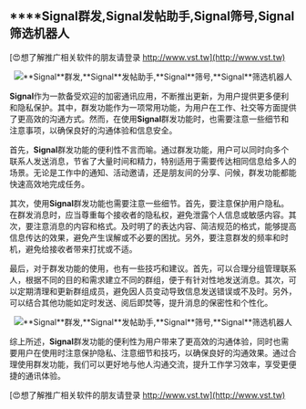 ## ****Signal**群发,**Signal**发帖助手,**Signal**筛号,**Signal**筛选机器人**

[😍想了解推广相关软件的朋友请登录 http://www.vst.tw](http://www.vst.tw)

 <center><img src="https://vst.tw/MP4/tuiguang/png/7.png" alt="**Signal**群发,**Signal**发帖助手,**Signal**筛号,**Signal**筛选机器人"></center>

**Signal**作为一款备受欢迎的加密通讯应用，不断推出更新，为用户提供更多便利和隐私保护。其中，群发功能作为一项常用功能，为用户在工作、社交等方面提供了更高效的沟通方式。然而，在使用**Signal**群发功能时，也需要注意一些细节和注意事项，以确保良好的沟通体验和信息安全。

首先，**Signal**群发功能的便利性不言而喻。通过群发功能，用户可以同时向多个联系人发送消息，节省了大量时间和精力，特别适用于需要传达相同信息给多人的场景。无论是工作中的通知、活动邀请，还是朋友间的分享、问候，群发功能都能快速高效地完成任务。

其次，使用**Signal**群发功能也需要注意一些细节。首先，要注意保护用户隐私。在群发消息时，应当尊重每个接收者的隐私权，避免泄露个人信息或敏感内容。其次，要注意消息的内容和格式。及时明了的表达内容、简洁规范的格式，能够提高信息传达的效果，避免产生误解或不必要的困扰。另外，要注意群发的频率和时机，避免给接收者带来打扰或不适。

最后，对于群发功能的使用，也有一些技巧和建议。首先，可以合理分组管理联系人，根据不同的目的和需求建立不同的群组，便于有针对性地发送消息。其次，可以定期清理和更新群组成员，避免因人员变动导致信息发送错误或不及时。另外，可以结合其他功能如定时发送、阅后即焚等，提升消息的保密性和个性化。

 <center><img src="https://vst.tw/MP4/tuiguang/png/5.png" alt="**Signal**群发,**Signal**发帖助手,**Signal**筛号,**Signal**筛选机器人"></center>

综上所述，**Signal**群发功能的便利性为用户带来了更高效的沟通体验，同时也需要用户在使用时注意保护隐私、注意细节和技巧，以确保良好的沟通效果。通过合理使用群发功能，我们可以更好地与他人沟通交流，提升工作学习效率，享受更便捷的通讯体验。

[😍想了解推广相关软件的朋友请登录 http://www.vst.tw](http://www.vst.tw)



